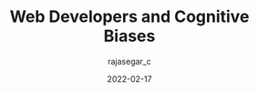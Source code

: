 ---
author: rajasegar_c
date: 2022-02-17
permalink: false
publisher: thepracticaldev
tags:
  - productivity
  - career
  - meta
target_url: https://dev.to/rajasegar/web-developers-and-cognitive-biases-245b
title: Web Developers and Cognitive Biases
---